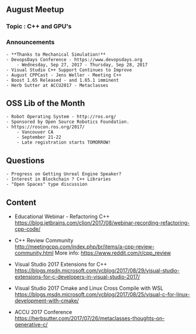 ## August Meetup
### Topic : C++ and GPU's
### Announcements 
	- **Thanks to Mechanical Simulation!**
	- DevopsDays Conference - https://www.devopsdays.org 
		- Wednesday, Sep 27, 2017 - Thursday, Sep 28, 2017
	- Visual Studio C++ Support Continues to Improve
	- August CPPCast - Jens Weller - Meeting C++
	- Boost 1.65 Released - and 1.65.1 imminent
	- Herb Sutter at ACCU2017 - Metaclasses

## OSS Lib of the Month
	- Robot Operating System - http://ros.org/
	- Sponsored by Open Source Robotics Foundation.
	- https://roscon.ros.org/2017/
		- Vancouver CA
		- September 21-22
		- Late registration starts TOMORROW!

## Questions
	- Progress on Getting Unreal Engine Speaker?
	- Interest in Blockchain ? C++ Libraries
	- "Open Spaces" type discussion
	
## Content

- Educational Webinar - Refactoring C++  
https://blog.jetbrains.com/clion/2017/08/webinar-recording-refactoring-cpp-code/

- C++ Review Community  
http://meetingcpp.com/index.php/br/items/a-cpp-review-community.html
More info: https://www.reddit.com/r/cpp_review

- Visual Studio 2017 Extensions for C++
https://blogs.msdn.microsoft.com/vcblog/2017/08/29/visual-studio-extensions-for-c-developers-in-visual-studio-2017/

- Visual Studio 2017 Cmake and Linux Cross Compile with WSL
https://blogs.msdn.microsoft.com/vcblog/2017/08/25/visual-c-for-linux-development-with-cmake/

- ACCU 2017 Conference
https://herbsutter.com/2017/07/26/metaclasses-thoughts-on-generative-c/


